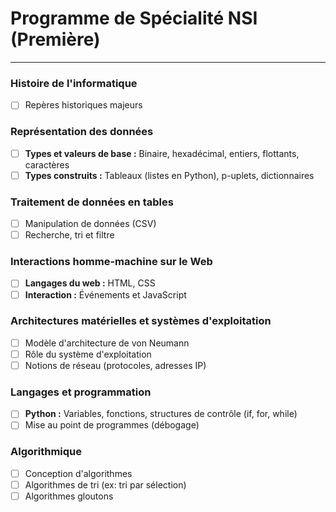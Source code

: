 # Programme de Spécialité NSI (Première)

---

### Histoire de l'informatique
- [ ] Repères historiques majeurs

### Représentation des données
- [ ] **Types et valeurs de base :** Binaire, hexadécimal, entiers, flottants, caractères
- [ ] **Types construits :** Tableaux (listes en Python), p-uplets, dictionnaires

### Traitement de données en tables
- [ ] Manipulation de données (CSV)
- [ ] Recherche, tri et filtre

### Interactions homme-machine sur le Web
- [ ] **Langages du web :** HTML, CSS
- [ ] **Interaction :** Événements et JavaScript

### Architectures matérielles et systèmes d'exploitation
- [ ] Modèle d'architecture de von Neumann
- [ ] Rôle du système d'exploitation
- [ ] Notions de réseau (protocoles, adresses IP)

### Langages et programmation
- [ ] **Python :** Variables, fonctions, structures de contrôle (if, for, while)
- [ ] Mise au point de programmes (débogage)

### Algorithmique
- [ ] Conception d'algorithmes
- [ ] Algorithmes de tri (ex: tri par sélection)
- [ ] Algorithmes gloutons
